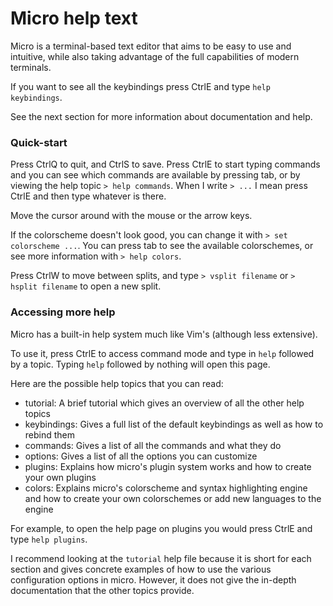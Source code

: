 # Micro help text

Micro is a terminal-based text editor that aims to be easy to use and intuitive, 
while also taking advantage of the full capabilities of modern terminals.

If you want to see all the keybindings press CtrlE and type `help keybindings`.

See the next section for more information about documentation and help.

### Quick-start

Press CtrlQ to quit, and CtrlS to save. Press CtrlE to start typing commands
and you can see which commands are available by pressing tab, or by
viewing the help topic `> help commands`. When I write `> ...` I mean press
CtrlE and then type whatever is there.

Move the cursor around with the mouse or the arrow keys.

If the colorscheme doesn't look good, you can change it with `> set colorscheme ...`.
You can press tab to see the available colorschemes, or see more information with
`> help colors`.

Press CtrlW to move between splits, and type `> vsplit filename` or `> hsplit filename`
to open a new split.

### Accessing more help

Micro has a built-in help system much like Vim's (although less extensive).

To use it, press CtrlE to access command mode and type in `help` followed by a topic.
Typing `help` followed by nothing will open this page.

Here are the possible help topics that you can read:

* tutorial: A brief tutorial which gives an overview of all the other help topics
* keybindings: Gives a full list of the default keybindings as well as how to rebind them
* commands: Gives a list of all the commands and what they do
* options: Gives a list of all the options you can customize
* plugins: Explains how micro's plugin system works and how to create your own plugins
* colors: Explains micro's colorscheme and syntax highlighting engine and how to create your
  own colorschemes or add new languages to the engine

For example, to open the help page on plugins you would press CtrlE and type `help plugins`.

I recommend looking at the `tutorial` help file because it is short for each section and
gives concrete examples of how to use the various configuration options in micro. However,
it does not give the in-depth documentation that the other topics provide.
